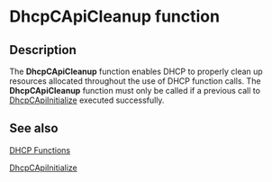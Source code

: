 # DhcpCApiCleanup function

## Description

The
**DhcpCApiCleanup** function enables DHCP to properly clean up resources allocated throughout the use of DHCP function calls. The
**DhcpCApiCleanup** function must only be called if a previous call to
[DhcpCApiInitialize](https://learn.microsoft.com/previous-versions/windows/desktop/api/dhcpcsdk/nf-dhcpcsdk-dhcpcapiinitialize) executed successfully.

## See also

[DHCP Functions](https://learn.microsoft.com/previous-versions/windows/desktop/dhcp/dhcp-functions)

[DhcpCApiInitialize](https://learn.microsoft.com/previous-versions/windows/desktop/api/dhcpcsdk/nf-dhcpcsdk-dhcpcapiinitialize)